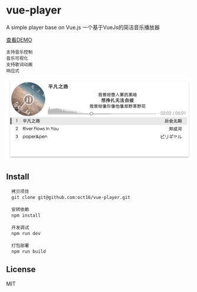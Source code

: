 # vue-player
 A simple player base on Vue.js
 一个基于VueJs的简洁音乐播放器
 
 [查看DEMO](http://www.fengfan.me)
 
    支持音乐控制
    音乐可视化       
    支持歌词动画
    响应式


![vue-player](https://github.com/oct16/vue-player/blob/master/vue-player-demo.jpg)

## Install

      拷贝项目
      git clone git@github.com:oct16/vue-player.git
      
      安转依赖
      npm install
      
      开发调试
      npm run dev 
      
      打包部署
      npm run build 

## License

MIT